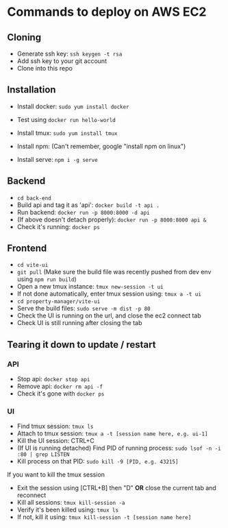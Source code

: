 # Commands to deploy on AWS EC2

## Cloning

- Generate ssh key: `ssh keygen -t rsa`
- Add ssh key to your git account
- Clone into this repo

## Installation

- Install docker: `sudo yum install docker`
- Test using `docker run hello-world`

- Install tmux: `sudo yum install tmux`

- Install npm: (Can't remember, google "install npm on linux")

- Install serve: `npm i -g serve`

## Backend

- `cd back-end`
- Build api and tag it as 'api': `docker build -t api .`
- Run backend: `docker run -p 8000:8000 -d api`
- (If above doesn't detach properly): `docker run -p 8000:8000 api &`
- Check it's running: `docker ps`

## Frontend

- `cd vite-ui`
- `git pull` (Make sure the build file was recently pushed from dev env using `npm run build`)
- Open a new tmux instance: `tmux new-session -t ui`
- If not done automatically, enter tmux session using: `tmux a -t ui`
- `cd property-manager/vite-ui`
- Serve the build files: `sudo serve -m dist -p 80`
- Check the UI is running on the url, and close the ec2 connect tab
- Check UI is still running after closing the tab

## Tearing it down to update / restart

### API

- Stop api: `docker stop api`
- Remove api: `docker rm api -f`
- Check it's gone with `docker ps`

### UI

- Find tmux session: `tmux ls`
- Attach to tmux session: `tmux a -t [session name here, e.g. ui-1]`
- Kill the UI session: CTRL+C
- (If UI is running detached) Find PID of running process: `sudo lsof -n -i :80 | grep LISTEN`
- Kill process on that PID: `sudo kill -9 [PID, e.g. 43215]`

If you want to kill the tmux session

- Exit the session using [CTRL+B] then "D" **OR** close the current tab and reconnect
- Kill all sessions: `tmux kill-session -a`
- Verify it's been killed using: `tmux ls`
- If not, kill it using: `tmux kill-session -t [session name here]`
